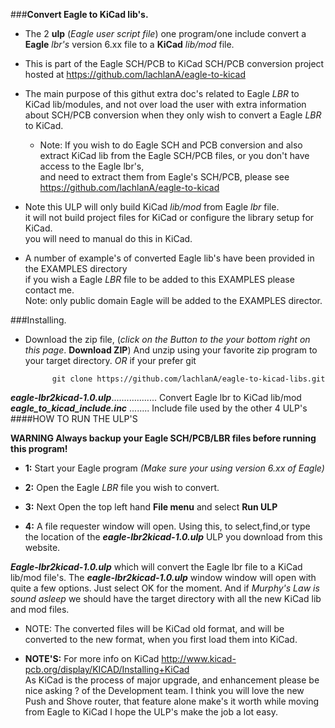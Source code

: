 ###**Convert Eagle to KiCad lib's.**


* The 2 **ulp** (*Eagle user script file*) one program/one include convert a **Eagle** *lbr's* version 6.xx file to a **KiCad** *lib/mod* file.  
* This is part of the Eagle SCH/PCB to KiCad SCH/PCB conversion project hosted at https://github.com/lachlanA/eagle-to-kicad  
* The main purpose of this githut extra doc's related to Eagle *LBR* to KiCad  lib/modules, and not over load the user with extra information about SCH/PCB conversion when they only wish to convert a Eagle *LBR* to KiCad.  
	* Note: If you wish to do Eagle SCH and PCB conversion and also extract KiCad lib from the Eagle SCH/PCB files, or you don't have access to the Eagle lbr's,  
	and need to extract them from Eagle's SCH/PCB, please see https://github.com/lachlanA/eagle-to-kicad  

* Note this ULP will only build KiCad *lib/mod* from Eagle *lbr* file.  
it will not build project files for KiCad or configure the library setup for KiCad.  
you will need to manual do this in KiCad.

* A number of example's of converted Eagle lib's have been provided in the EXAMPLES directory  
    if you wish a Eagle *LBR* file to be added to this EXAMPLES please contact me.  
    Note: only public domain Eagle will be added to the EXAMPLES director.  


###Installing.
* Download the zip file, (*click on the Button to the your bottom right on this page*. **Download ZIP**) And unzip using your favorite zip program to your target directory. *OR* if your prefer git

			git clone https://github.com/lachlanA/eagle-to-kicad-libs.git  

***eagle-lbr2kicad-1.0.ulp***..................  Convert Eagle lbr to KiCad lib/mod  
***eagle_to_kicad_include.inc*** ........  Include file used by the other 4 ULP's  
####HOW TO RUN THE ULP'S 
 
 **WARNING Always backup your Eagle SCH/PCB/LBR files before running this program!**  
 
* **1:** Start your Eagle program *(Make sure your using  version 6.xx of Eagle)*

* **2:** Open the Eagle *LBR* file you wish to convert.

* **3:** Next Open the top left hand  **File menu** and select  **Run ULP**  

* **4:** A file requester window will open.  Using this, to select,find,or type the location of the ***eagle-lbr2kicad-1.0.ulp*** ULP you download from this website.

***Eagle-lbr2kicad-1.0.ulp*** which will convert the Eagle lbr file to a KiCad lib/mod file's.  The ***eagle-lbr2kicad-1.0.ulp*** window window will open with quite a few options. Just select OK for the moment.  And if *Murphy's Law  is sound asleep* we should have the target directory with all the new KiCad lib and mod files.
* NOTE: The converted files will be KiCad old format, and will be converted to the new format, when you first load them into KiCad.



* **NOTE'S:**   For more info on KiCad  http://www.kicad-pcb.org/display/KICAD/Installing+KiCad  
As KiCad is the process of major upgrade,  and enhancement  please be nice asking ? of the Development team.  I think you  will love the new Push and Shove router, that feature alone make's it worth while moving from Eagle to KiCad I hope the ULP's  make the job a lot easy.




  

